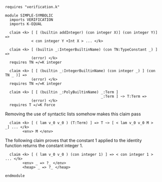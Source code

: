 ```k
requires "verification.k"

module SIMPLE-SYMBOLIC
  imports VERIFICATION
  imports K-EQUAL

  claim <k> [ [ (builtin addInteger) (con integer X)] (con integer Y)] =>
            < con integer Y +Int X > ... </k>

  claim <k> [ (builtin _:IntegerBuiltinName) (con TN:TypeConstant _) ] =>
            (error) </k>
  requires TN =/=K integer

  claim <k> [ [ (builtin _:IntegerBuiltinName) (con integer _) ] (con TN _ )] =>
            (error) </k>
  requires TN =/=K integer

  claim <k> [ [ (builtin _:PolyBuiltinName) _:Term ]
                                            _:Term ] ~> T:Term =>
            (error) </k>
  requires T =/=K Force
```
 Removing the use of syntactic lists somehow makes this claim pass

```k
  claim <k> [ ( lam v_0 v_0 ) (T:Term) ] => T ~> [ < lam v_0 v_0 M > _] ... </k>
        <env> M </env>
```

The following claim proves that the constant 1 applied to the identity function returns the
constant integer 1.

```k
  claim <k> [ ( lam v_0 v_0 ) (con integer 1) ] => < con integer 1 > ... </k>
        <env> _ => ?_ </env>
        <heap> _ => ?_ </heap>

endmodule
```
